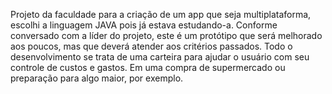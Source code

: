 Projeto da faculdade para a criação de um app que seja multiplataforma, escolhi a linguagem JAVA pois já estava estudando-a.
Conforme conversado com a líder do projeto, este é um protótipo que será melhorado aos poucos, mas que deverá atender aos critérios passados.
Todo o desenvolvimento se trata de uma carteira para ajudar o usuário com seu controle de custos e gastos. Em uma compra de supermercado ou preparação para algo maior, por exemplo.
